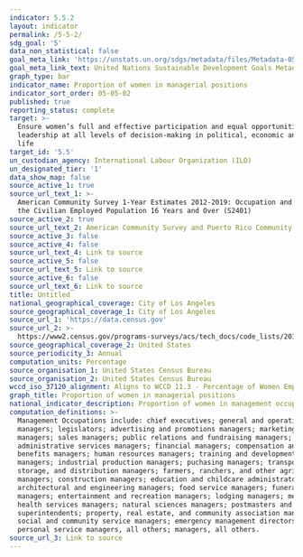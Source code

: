 ```yaml
---
indicator: 5.5.2
layout: indicator
permalink: /5-5-2/
sdg_goal: '5'
data_non_statistical: false
goal_meta_link: 'https://unstats.un.org/sdgs/metadata/files/Metadata-05-05-02.pdf'
goal_meta_link_text: United Nations Sustainable Development Goals Metadata (PDF 372 KB)
graph_type: bar
indicator_name: Proportion of women in managerial positions
indicator_sort_order: 05-05-02
published: true
reporting_status: complete
target: >-
  Ensure women’s full and effective participation and equal opportunities for
  leadership at all levels of decision-making in political, economic and public
  life
target_id: '5.5'
un_custodian_agency: International Labour Organization (ILO)
un_designated_tier: '1'
data_show_map: false
source_active_1: true
source_url_text_1: >-
  American Community Survey 1-Year Estimates 2012-2019: Occupation and Sex for
  the Civilian Employed Population 16 Years and Over (S2401)
source_active_2: true
source_url_text_2: American Community Survey and Puerto Rico Community Survey 2019 Code List
source_active_3: false
source_active_4: false
source_url_text_4: Link to source
source_active_5: false
source_url_text_5: Link to source
source_active_6: false
source_url_text_6: Link to source
title: Untitled
national_geographical_coverage: City of Los Angeles
source_geographical_coverage_1: City of Los Angeles
source_url_1: 'https://data.census.gov'
source_url_2: >-
  https://www2.census.gov/programs-surveys/acs/tech_docs/code_lists/2019_ACS_Code_Lists.pdf
source_geographical_coverage_2: United States
source_periodicity_3: Annual
computation_units: Percentage
source_organisation_1: United States Census Bureau
source_organisation_2: United States Census Bureau
wccd_iso_37120_alignment: Aligns to WCCD 11.3 - Percentage of Women Employed in the City Gov’t Workforce
graph_title: Proportion of women in managerial positions
national_indicator_description: Proportion of women in management occupations
computation_definitions: >-
  Management Occupations include: chief executives; general and operations
  managers; legislators; advertising and promotions managers; marketing
  managers; sales managers; public relations and fundraising managers;
  administrative services managers; financial managers; compensation and
  benefits managers; human resources managers; training and development
  managers; industrial production managers; puchasing managers; transportation,
  storage, and distribution managers; farmers, ranchers, and other agricultural
  managers; construction managers; education and childcare administrators;
  architectural and engineering managers; food service managers; funeral home
  managers; entertainment and recreation managers; lodging managers; medical and
  health services managers; natural sciences managers; postmasters and mail
  superintendents; property, real estate, and community association managers;
  social and community service managers; emergency management directors;
  personal service managers, all others; managers, all others.
source_url_3: Link to source
---
```

